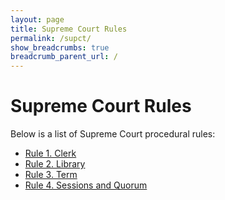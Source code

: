 ```yaml
---
layout: page
title: Supreme Court Rules
permalink: /supct/
show_breadcrumbs: true
breadcrumb_parent_url: /
---
```


# Supreme Court Rules

Below is a list of Supreme Court procedural rules:

<ul>
  <li><a href="{{ site.baseurl }}/supct/rule_1/">Rule 1. Clerk</a></li>
  <li><a href="{{ site.baseurl }}/supct/rule_2/">Rule 2. Library</a></li>
  <li><a href="{{ site.baseurl }}/supct/rule_3/">Rule 3. Term</a></li>
  <li><a href="{{ site.baseurl }}/supct/rule_4/">Rule 4. Sessions and Quorum</a></li>
</ul>
